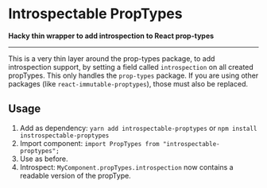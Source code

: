 
# Introspectable PropTypes

**Hacky thin wrapper to add introspection to React prop-types**

---

This is a very thin layer around the prop-types package, to add introspection support, by setting a field called `introspection` on all created propTypes. This only handles the `prop-types` package. If you are using other packages (like `react-immutable-proptypes`), those must also be replaced.

## Usage

1. Add as dependency: `yarn add introspectable-proptypes` or `npm install instrospectable-proptypes`
2. Import component: `import PropTypes from "introspectable-proptypes";`
3. Use as before.
4. Introspect: `MyComponent.propTypes.introspection` now contains a readable version of the propType.

